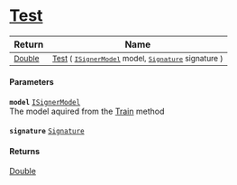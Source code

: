 # [Test](./IClassifier--Test.md)



| Return | Name | 
| --- | --- | 
| <sub>[Double](https://docs.microsoft.com/en-us/dotnet/api/System.Double)</sub> | <sub>[Test](./IClassifier--Test.md) ( [`ISignerModel`](./../ISignerModel.md) model, [`Signature`](./../../Signature.md) signature )</sub> | 


#### Parameters
**`model`**  [`ISignerModel`](./../ISignerModel.md)<br>The model aquired from the [Train](https://github.com/hargitomi97/sigstat/blob/master/docs/md/SigStat/Common/Algorithms/Methods/Train.md) method<br><br>**`signature`**  [`Signature`](./../../Signature.md)<br>
#### Returns
[Double](https://docs.microsoft.com/en-us/dotnet/api/System.Double)<br>
